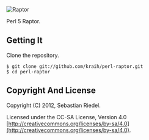 ![Raptor](https://raw.github.com/kraih/perl-raptor/main/example.png)

  Perl 5 Raptor.

## Getting It

  Clone the repository.

    $ git clone git://github.com/kraih/perl-raptor.git
    $ cd perl-raptor

## Copyright And License

  Copyright (C) 2012, Sebastian Riedel.

  Licensed under the CC-SA License, Version 4.0 [http://creativecommons.org/licenses/by-sa/4.0](http://creativecommons.org/licenses/by-sa/4.0).
